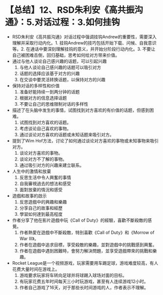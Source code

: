 # 【总结】12、RSD朱利安《高共振沟通》：5.对话过程：3.如何挂钩

-   RSD朱利安《高共振沟通》对话过程中强调挂钩Andrew的重要性，需要深入理解并采取行动内化。1. 挂钩Andrew的技巧包括开始下载、问候、自我意识等。2. 在通话中要深刻理解挂钩的意义，并开始分阶段行动内化。3. 不要让自己被困难击倒，回归基础，思考如何给对方带来价值。
-   通过与他人谈论自己感兴趣的话题，可以引起兴趣
    1.  与他人谈论自己感兴趣的话题可以吸引对方
    2.  话题的选择应该基于对方的兴趣
    3.  在交谈中要灵活转换话题，以保持对方的兴趣
-   保持对话的多样性和价值
    1.  准备好能持续一到两分钟的话题
    2.  根据对方的信息选择话题
    3.  不要让自己的思维限制对话的多样性
-   描述了在头脑中发生的事情，试图找到对方喜欢的有价值的话题，但感到困难。
    1.  试图找到对方喜欢的话题。
    2.  考虑谈论自己喜欢的事物。
    3.  通过谈论对方喜欢的话题或未知话题来吸引对方。
-   提到了Wim Hof方法，讨论了如何通过谈论对方喜欢的事物或未知事物来吸引对方。
    1.  谈论对方喜欢的事物。
    2.  谈论对方不了解的事物。
    3.  通过吸引对方的兴趣来建立联系。
-   人生中的激情和放棄
    1.  反思生活中令人興奮的事情
    2.  自我審視過去的想法和感受
    3.  面對放棄的情況和感受
-   遊戲和故事的啟示
    1.  反思遊戲中的興趣和樂趣
    2.  分享自己的故事和經歷
    3.  學習如何達到最高程度
-   作者分享了他在影片遊戲中玩《Call of Duty》的經驗，喜歡不斷殺敵的感覺。
    1.  作者熱愛在遊戲中不斷殺敵，特別喜歡《Call of Duty》和《Morrow of War III》。
    2.  作者在遊戲中追求目標，享受殺敵的樂趣，並對遊戲中的挑戰感到興奮。
    3.  作者在遊戲中遇到困難時，會努力解決問題，並享受遊戲帶來的挑戰和樂趣。
-   Rocket League是一个视频游戏，玩家需要用车踢足球，游戏难度较高，有人花费大量时间在游戏上。
    1.  游戏要求玩家将车转向足球并将球踢入球场对面的目标。
    2.  有玩家花费五年时间每天三小时玩游戏，甚至有人连续游戏12小时。
    3.  作者自己游戏了16天，对于那些长时间游戏的人，作者表示不理解。